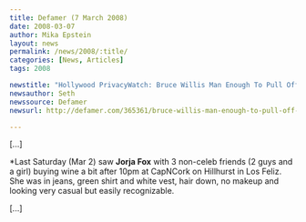 ```yaml
---
title: Defamer (7 March 2008)
date: 2008-03-07
author: Mika Epstein
layout: news
permalink: /news/2008/:title/
categories: [News, Articles]
tags: 2008

newstitle: "Hollywood PrivacyWatch: Bruce Willis Man Enough To Pull Off Lavender"
newsauthor: Seth
newssource: Defamer
newsurl: http://defamer.com/365361/bruce-willis-man-enough-to-pull-off-lavender

---
```


[...]

*Last Saturday (Mar 2) saw **Jorja Fox** with 3 non-celeb friends (2 guys and a girl) buying wine a bit after 10pm at CapNCork on Hillhurst in Los Feliz. She was in jeans, green shirt and white vest, hair down, no makeup and looking very casual but easily recognizable.

[...]  
